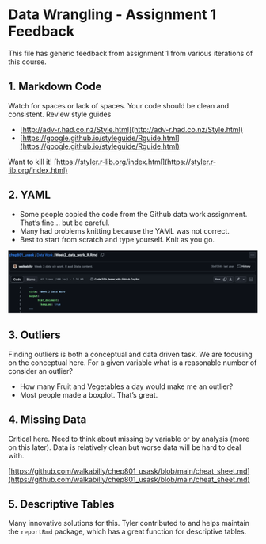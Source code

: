 # Data Wrangling - Assignment 1 Feedback 

This file has generic feedback from assignment 1 from various iterations of this course. 

## 1. Markdown Code

Watch for spaces or lack of spaces. Your code should be clean and consistent. Review style guides
* [http://adv-r.had.co.nz/Style.html](http://adv-r.had.co.nz/Style.html)
* [https://google.github.io/styleguide/Rguide.html](https://google.github.io/styleguide/Rguide.html)

Want to kill it! [https://styler.r-lib.org/index.html](https://styler.r-lib.org/index.html)

## 2. YAML

* Some people copied the code from the Github data work assignment. That’s fine… but be careful.
* Many had problems knitting because the YAML was not correct. 
* Best to start from scratch and type yourself. Knit as you go. 

![](Assignments/Feedback/yaml.png)

## 3. Outliers

Finding outliers is both a conceptual and data driven task. We are focusing on the conceptual here. For a given variable what is a reasonable number of consider an outlier? 

* How many Fruit and Vegetables a day would make me an outlier? 
* Most people made a boxplot. That’s great. 

## 4. Missing Data

Critical here. Need to think about missing by variable or by analysis (more on this later). 
Data is relatively clean but worse data will be hard to deal with.

[https://github.com/walkabilly/chep801_usask/blob/main/cheat_sheet.md](https://github.com/walkabilly/chep801_usask/blob/main/cheat_sheet.md)

## 5. Descriptive Tables

Many innovative solutions for this. Tyler contributed to and helps maintain the `reportRmd` package, which has a great function for descriptive tables. 




